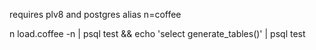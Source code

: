 requires plv8 and postgres
alias n=coffee

n load.coffee -n | psql test && echo 'select generate_tables()' | psql test
